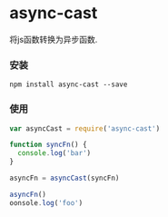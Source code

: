 # async-cast

将js函数转换为异步函数.

### 安装

```
npm install async-cast --save
```

### 使用

``` js
var asyncCast = require('async-cast')

function syncFn() {
  console.log('bar')
}

asyncFn = asyncCast(syncFn)

asyncFn()
oonsole.log('foo')
```